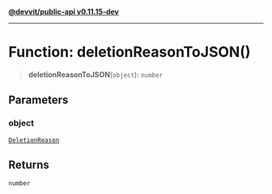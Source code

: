 [**@devvit/public-api v0.11.15-dev**](../../../../README.md)

---

# Function: deletionReasonToJSON()

> **deletionReasonToJSON**(`object`): `number`

## Parameters

### object

[`DeletionReason`](../../../../enumerations/DeletionReason.md)

## Returns

`number`
